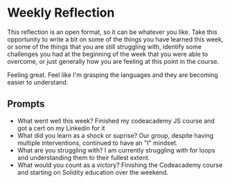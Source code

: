 # Weekly Reflection
This reflection is an open format, so it can be whatever you like. Take this opportunity to write a bit on some of the things you have learned this week, or some of the things that you are still struggling with, identify some challenges you had at the beginning of the week that you were able to overcome, or just generally how you are feeling at this point in the course.

Feeling great. Feel like I'm grasping the languages and they are becoming easier to understand.

## Prompts
- What went well this week?
Finished my codeacademy JS course and got a cert on my Linkedin for it
- What did you learn as a shock or suprise?
Our group, despite having multiple interventions, continued to have an "I" mindset.
- What are you struggling with?
I am currently struggling with for loops and understanding them to their fullest extent.
- What would you count as a victory?
Finishing the Codeacademy course and starting on Solidity education over the weekend.